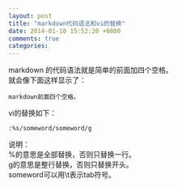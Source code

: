 ```yaml
---
layout: post
title: "markdown代码语法和vi的替换"
date: 2014-01-10 15:52:20 +0800
comments: true
categories: 
---
```

markdown 的代码语法就是简单的前面加四个空格。  
就会像下面这样显示了：

    markdown前面四个空格。

vi的替换如下：

    :%s/someword/someword/g

说明：  
%的意思是全部替换，否则只替换一行。  
g的意思是整行替换，否则只替换开头。  
someword可以用\t表示tab符号。  
